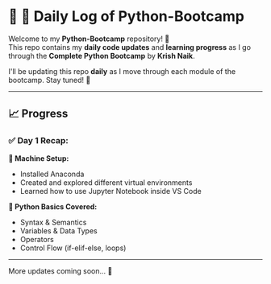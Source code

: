 # 🐍 📅 Daily Log of Python-Bootcamp

Welcome to my **Python-Bootcamp** repository! 👋  
This repo contains my **daily code updates** and **learning progress** as I go through the **Complete Python Bootcamp** by **Krish Naik**.

I'll be updating this repo **daily** as I move through each module of the bootcamp. Stay tuned! 🚀

---

## 📈 Progress

### ✅ Day 1 Recap:

**🔧 Machine Setup:**
- Installed Anaconda
- Created and explored different virtual environments
- Learned how to use Jupyter Notebook inside VS Code

**🐍 Python Basics Covered:**
- Syntax & Semantics
- Variables & Data Types
- Operators
- Control Flow (if-elif-else, loops)

---

More updates coming soon... 🔄  
